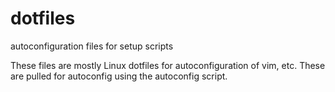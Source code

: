 # dotfiles
autoconfiguration files for setup scripts

These files are mostly Linux dotfiles for autoconfiguration of vim, etc. These are pulled for autoconfig using the autoconfig script.
